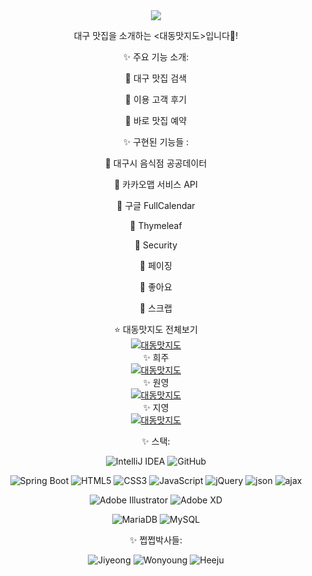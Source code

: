 <div align='center'>

<img src="https://capsule-render.vercel.app/api?type=wave&color=orange&height=300&width=500&section=header&text=Taste%20Map&fontSize=90" />

대구 맛집을 소개하는 <대동맛지도>입니다👋!
<br/>

✨ 주요 기능 소개:
<p>📍 대구 맛집 검색</p>
<p>📍 이용 고객 후기 </p>
<p>📍 바로 맛집 예약 </p>


✨ 구현된 기능들 : 
  <p>📍 대구시 음식점 공공데이터</p>
  <p>📍 카카오맵 서비스 API</p>
  <p>📍 구글 FullCalendar</p>
  <p>📍 Thymeleaf</p>
  <p>📍 Security</p>
  <p>📍 페이징</p>
  <p>📍 좋아요</p>
  <p>📍 스크랩</p>
  
  ⭐️ 대동맛지도 전체보기
  <br/>
[![대동맛지도](http://img.youtube.com/vi/lDCScEG4CmI/0.jpg)](https://youtu.be/lDCScEG4CmI&t=450s) 
  <br/>
  ✨ 희주
  <br/>
 [![대동맛지도](http://img.youtube.com/vi/8QwYkgwhgJI/0.jpg)](https://youtu.be/8QwYkgwhgJI&t=3s)
  <br/>
  ✨ 원영
  <br/>
   [![대동맛지도](http://img.youtube.com/vi/O_1mAbmjWPQ/0.jpg)](https://youtu.be/O_1mAbmjWPQ&t=14s)
  <br/>
  ✨ 지영
  <br/>
   [![대동맛지도](http://img.youtube.com/vi/BiRncrvYHsw/0.jpg)](https://youtu.be/BiRncrvYHsw&t=1s)
  <br/>
  
✨ 스택:

![IntelliJ IDEA](https://img.shields.io/badge/IntelliJIDEA-000000.svg?style=for-the-badge&logo=intellij-idea&logoColor=#DE3163)
![GitHub](https://img.shields.io/badge/github-%23121011.svg?style=for-the-badge&logo=github&logoColor=white)

![Spring Boot](https://img.shields.io/badge/Spring_Boot-F2F4F9?style=for-the-badge&logo=spring-boot)
![HTML5](https://img.shields.io/badge/html5-%23E34F26.svg?style=for-the-badge&logo=html5&logoColor=white)
![CSS3](https://img.shields.io/badge/css3-%231572B6.svg?style=for-the-badge&logo=css3&logoColor=white)
![JavaScript](https://img.shields.io/badge/javascript-%23323330.svg?style=for-the-badge&logo=javascript&logoColor=%23F7DF1E)
![jQuery](https://img.shields.io/badge/jquery-%230769AD.svg?style=for-the-badge&logo=jquery&logoColor=white)
![json](https://img.shields.io/badge/json-5E5C5C?style=for-the-badge&logo=json&logoColor=white)
![ajax](https://img.shields.io/badge/Ajax-DFFF00?style=for-the-badge&logo=javascript&logoColor=white)

![Adobe Illustrator](https://img.shields.io/badge/adobeillustrator-%23FF9A00.svg?style=for-the-badge&logo=adobeillustrator&logoColor=white)
![Adobe XD](https://img.shields.io/badge/Adobe%20XD-470137?style=for-the-badge&logo=Adobe%20XD&logoColor=#FF61F6)

![MariaDB](https://img.shields.io/badge/MariaDB-003545?style=for-the-badge&logo=mariadb&logoColor=white)
![MySQL](https://img.shields.io/badge/mysql-%2300f.svg?style=for-the-badge&logo=mysql&logoColor=white)


  ✨ 쩝쩝박사들:

![Jiyeong](https://img.shields.io/badge/Jiyeong-CCCCFF?style=for-the-badge&logo=github&logoColor=white&link=https://github.com/Jiyeong-github)
![Wonyoung](https://img.shields.io/badge/Wongyoung-6495ED?style=for-the-badge&logo=github&logoColor=white&link=https://github.com/AnWonYoung)
![Heeju](https://img.shields.io/badge/Heeju-40E0D0?style=for-the-badge&logo=github&logoColor=white&link=https://github.com/HEEJU-a)
  
</div>
